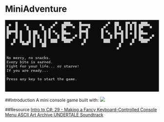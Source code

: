 # MiniAdventure

![Preview](media/preview.png)

##Introduction
A mini console game built with: 
<a href="https://skillicons.dev">
    <img src="https://skillicons.dev/icons?i=cs,dotnet" />
</a>

##Resource
<a href="https://www.youtube.com/watch?v=qAWhGEPMlS8&list=PL-LDQE9x9hLwldZPPGwqXixr-_DfINfxk&index=30">
    Intro to C#: 29 - Making a Fancy Keyboard-Controlled Console Menu
</a>
<a href="https://www.asciiart.eu/">
    ASCII Art Archive
</a>
<a href="https://store.steampowered.com/app/391570/UNDERTALE_Soundtrack/">
    UNDERTALE Soundtrack
</a>